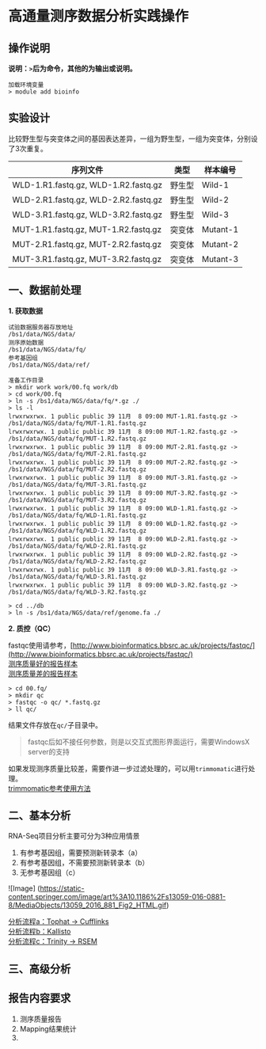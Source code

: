 # 高通量测序数据分析实践操作  

## 操作说明    


**说明：`>`后为命令，其他的为输出或说明。**  

```
加载环境变量
> module add bioinfo
```
## 实验设计  
比较野生型与突变体之间的基因表达差异，一组为野生型，一组为突变体，分别设了3次重复。  

序列文件 | 类型 | 样本编号
------- | ----- | ------
WLD-1.R1.fastq.gz, WLD-1.R2.fastq.gz | 野生型 | Wild-1
WLD-2.R1.fastq.gz, WLD-2.R2.fastq.gz | 野生型 | Wild-2
WLD-3.R1.fastq.gz, WLD-3.R2.fastq.gz | 野生型 | Wild-3
MUT-1.R1.fastq.gz, MUT-1.R2.fastq.gz | 突变体 | Mutant-1
MUT-2.R1.fastq.gz, MUT-2.R2.fastq.gz | 突变体 | Mutant-2
MUT-3.R1.fastq.gz, MUT-3.R2.fastq.gz | 突变体 | Mutant-3

## 一、数据前处理  

**1. 获取数据**
```
试验数据服务器存放地址
/bs1/data/NGS/data/
测序原始数据
/bs1/data/NGS/data/fq/
参考基因组
/bs1/data/NGS/data/ref/

准备工作目录
> mkdir work work/00.fq work/db
> cd work/00.fq
> ln -s /bs1/data/NGS/data/fq/*.gz ./
> ls -l
lrwxrwxrwx. 1 public public 39 11月  8 09:00 MUT-1.R1.fastq.gz -> /bs1/data/NGS/data/fq/MUT-1.R1.fastq.gz
lrwxrwxrwx. 1 public public 39 11月  8 09:00 MUT-1.R2.fastq.gz -> /bs1/data/NGS/data/fq/MUT-1.R2.fastq.gz
lrwxrwxrwx. 1 public public 39 11月  8 09:00 MUT-2.R1.fastq.gz -> /bs1/data/NGS/data/fq/MUT-2.R1.fastq.gz
lrwxrwxrwx. 1 public public 39 11月  8 09:00 MUT-2.R2.fastq.gz -> /bs1/data/NGS/data/fq/MUT-2.R2.fastq.gz
lrwxrwxrwx. 1 public public 39 11月  8 09:00 MUT-3.R1.fastq.gz -> /bs1/data/NGS/data/fq/MUT-3.R1.fastq.gz
lrwxrwxrwx. 1 public public 39 11月  8 09:00 MUT-3.R2.fastq.gz -> /bs1/data/NGS/data/fq/MUT-3.R2.fastq.gz
lrwxrwxrwx. 1 public public 39 11月  8 09:00 WLD-1.R1.fastq.gz -> /bs1/data/NGS/data/fq/WLD-1.R1.fastq.gz
lrwxrwxrwx. 1 public public 39 11月  8 09:00 WLD-1.R2.fastq.gz -> /bs1/data/NGS/data/fq/WLD-1.R2.fastq.gz
lrwxrwxrwx. 1 public public 39 11月  8 09:00 WLD-2.R1.fastq.gz -> /bs1/data/NGS/data/fq/WLD-2.R1.fastq.gz
lrwxrwxrwx. 1 public public 39 11月  8 09:00 WLD-2.R2.fastq.gz -> /bs1/data/NGS/data/fq/WLD-2.R2.fastq.gz
lrwxrwxrwx. 1 public public 39 11月  8 09:00 WLD-3.R1.fastq.gz -> /bs1/data/NGS/data/fq/WLD-3.R1.fastq.gz
lrwxrwxrwx. 1 public public 39 11月  8 09:00 WLD-3.R2.fastq.gz -> /bs1/data/NGS/data/fq/WLD-3.R2.fastq.gz

> cd ../db
> ln -s /bs1/data/NGS/data/ref/genome.fa ./
```




**2. 质控（QC）**

fastqc使用请参考，[http://www.bioinformatics.bbsrc.ac.uk/projects/fastqc/](http://www.bioinformatics.bbsrc.ac.uk/projects/fastqc/)  
[测序质量好的报告样本](http://www.bioinformatics.bbsrc.ac.uk/projects/fastqc/good_sequence_short_fastqc.html)  
[测序质量差的报告样本](http://www.bioinformatics.bbsrc.ac.uk/projects/fastqc/bad_sequence_fastqc.html)  

```
> cd 00.fq/
> mkdir qc
> fastqc -o qc/ *.fastq.gz
> ll qc/

```
结果文件存放在`qc/`子目录中。  
>fastqc后如不接任何参数，则是以交互式图形界面运行，需要WindowsX server的支持  


如果发现测序质量比较差，需要作进一步过滤处理的，可以用`trimmomatic`进行处理。  
[trimmomatic参考使用方法](http://www.usadellab.org/cms/?page=trimmomatic)  

## 二、基本分析  

RNA-Seq项目分析主要可分为3种应用情景  

1. 有参考基因组，需要预测新转录本（a）
2. 有参考基因组，不需要预测新转录本（b）
3. 无参考基因组（c）

![Image]
(https://static-content.springer.com/image/art%3A10.1186%2Fs13059-016-0881-8/MediaObjects/13059_2016_881_Fig2_HTML.gif)

[分析流程a：Tophat -> Cufflinks]()  
[分析流程b：Kallisto]()  
[分析流程c：Trinity -> RSEM]()  

## 三、高级分析  


## 报告内容要求  
1. 测序质量报告  
2. Mapping结果统计  
3. 


